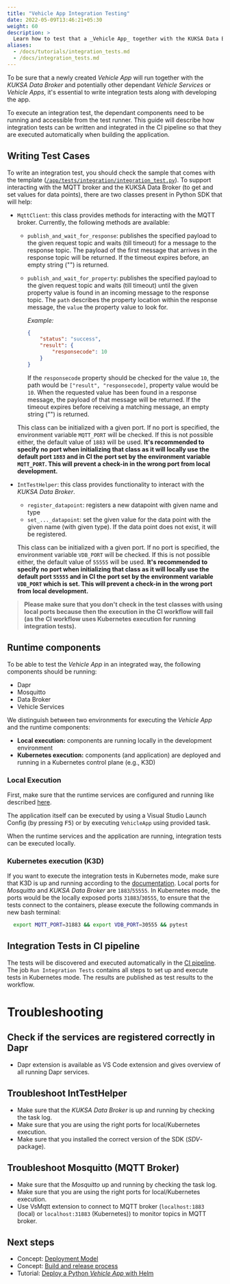 ```yaml
---
title: "Vehicle App Integration Testing"
date: 2022-05-09T13:46:21+05:30
weight: 60
description: >
  Learn how to test that a _Vehicle App_ together with the KUKSA Data Broker and potentially other dependant Vehicle Services or Vehicle Apps runs as expected.
aliases:
  - /docs/tutorials/integration_tests.md
  - /docs/integration_tests.md
---
```


To be sure that a newly created _Vehicle App_ will run together with the _KUKSA Data Broker_ and potentially other dependant _Vehicle Services_ or _Vehicle Apps_, it's essential to write integration tests along with developing the app.

To execute an integration test, the dependant components need to be running and accessible from the test runner. This guide will describe how integration tests can be written and integrated in the CI pipeline so that they are executed automatically when building the application.

## Writing Test Cases

To write an integration test, you should check the sample that comes with the template ([`/app/tests/integration/integration_test.py`](https://github.com/eclipse-velocitas/vehicle-app-python-template/blob/main/app/tests/integration/integration_test.py)). To support interacting with the MQTT broker and the KUKSA Data Broker (to get and set values for data points), there are two classes present in Python SDK that will help:

- `MqttClient`: this class provides methods for interacting with the MQTT broker. Currently, the following methods are available:

  - `publish_and_wait_for_response`: publishes the specified payload to the given request topic and waits (till timeout) for a message to the response topic. The payload of the first message that arrives in the response topic will be returned. If the timeout expires before, an empty string ("") is returned.
  - `publish_and_wait_for_property`: publishes the specified payload to the given request topic and waits (till timeout) until the given property value is found in an incoming message to the response topic. The `path` describes the property location within the response message, the `value` the property value to look for.

    _Example:_

    ``` JSON
    {
        "status": "success",
        "result": {
            "responsecode": 10
        }
    }
    ```

    If the `responsecode` property should be checked for the value `10`, the path would be `["result", "responsecode]`, property value would be `10`. When the requested value has been found in a response message, the payload of that message will be returned. If the timeout expires before receiving a matching message, an empty string ("") is returned.

  This class can be initialized with a given port. If no port is specified, the environment variable `MQTT_PORT` will be checked. If this is not possible either, the default value of `1883` will be used. **It's recommended to specify no port when initializing that class as it will locally use the default port `1883` and in CI the port set by the environment variable `MQTT_PORT`. This will prevent a check-in in the wrong port from local development.**

- `IntTestHelper`: this class provides functionality to interact with the _KUKSA Data Broker_.

  - `register_datapoint`: registers a new datapoint with given name and type
  - `set_..._datapoint`: set the given value for the data point with the given name (with given type). If the data point does not exist, it will be registered.

  This class can be initialized with a given port. If no port is specified, the environment variable `VDB_PORT` will be checked. If this is not possible either, the default value of `55555` will be used. **It's recommended to specify no port when initializing that class as it will locally use the default port `55555` and in CI the port set by the environment variable `VDB_PORT` which is set. This will prevent a check-in in the wrong port from local development.**

> **Please make sure that you don't check in the test classes with using local ports because then the execution in the CI workflow will fail (as the CI workflow uses Kubernetes execution for running integration tests).**

## Runtime components

To be able to test the _Vehicle App_ in an integrated way, the following components should be running:

- Dapr
- Mosquitto
- Data Broker
- Vehicle Services

We distinguish between two environments for executing the _Vehicle App_ and the runtime components:

- **Local execution:** components are running locally in the development environment
- **Kubernetes execution:** components (and application) are deployed and running in a Kubernetes control plane (e.g., K3D)

### Local Execution

First, make sure that the runtime services are configured and running like described [here](/docs/run_runtime_services_locally.md).

The application itself can be executed by using a Visual Studio Launch Config (by pressing <kbd>F5</kbd>) or by executing `VehicleApp` using provided task.

When the runtime services and the application are running, integration tests can be executed locally.

### Kubernetes execution (K3D)

If you want to execute the integration tests in Kubernetes mode, make sure that K3D is up and running according to the [documentation](/docs/run_runtime_services_kubernetes.md). Local ports for _Mosquitto_ and _KUKSA Data Broker_ are `1883`/`55555`. In Kubernetes mode, the ports would be the locally exposed ports `31883`/`30555`, to ensure that the tests connect to the containers, please execute the following commands in new bash terminal:

```bash
  export MQTT_PORT=31883 && export VDB_PORT=30555 && pytest
```

## Integration Tests in CI pipeline

The tests will be discovered and executed automatically in the [CI pipeline](https://github.com/eclipse-velocitas/vehicle-app-python-template/blob/main/.github/workflows/ci.yml). The job `Run Integration Tests` contains all steps to set up and execute tests in Kubernetes mode. The results are published as test results to the workflow.

# Troubleshooting

## Check if the services are registered correctly in Dapr

- Dapr extension is available as VS Code extension and gives overview of all running Dapr services.

## Troubleshoot IntTestHelper

- Make sure that the _KUKSA Data Broker_ is up and running by checking the task log.
- Make sure that you are using the right ports for local/Kubernetes execution.
- Make sure that you installed the correct version of the SDK (_SDV_-package).

## Troubleshoot Mosquitto (MQTT Broker)

- Make sure that the _Mosquitto_ up and running by checking the task log.
- Make sure that you are using the right ports for local/Kubernetes execution.
- Use VsMqtt extension to connect to MQTT broker (`localhost:1883` (local) or `localhost:31883` (Kubernetes)) to monitor topics in MQTT broker.

## Next steps

- Concept: [Deployment Model](/docs/concepts/deployment_model/)
- Concept: [Build and release process](/docs/concepts/deployment_model/vehicle_app_releases/)
- Tutorial: [Deploy a Python _Vehicle App_ with Helm](/docs/tutorials/tutorial_how_to_deploy_a_vehicle_app_with_helm.md)
